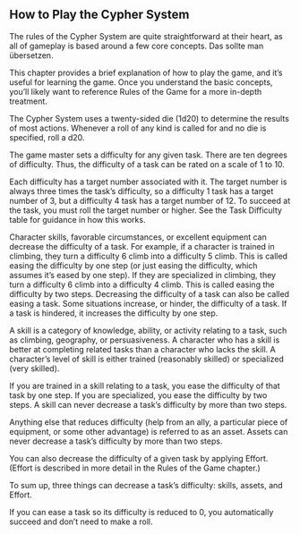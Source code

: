 ## How to Play the Cypher System

<!-- P, ID: 010002 -->

The rules of the Cypher System are quite straightforward at their heart, as all of gameplay is based around a few core concepts.
Das sollte man übersetzen.

<!-- P, ID: 010003 -->

This chapter provides a brief explanation of how to play the game, and it’s useful for learning the game. Once you understand the basic concepts, you’ll likely want to reference Rules of the Game for a more in-depth treatment.

<!-- P, ID: 010004 -->

The Cypher System uses a twenty-sided die (1d20) to determine the results of most actions. Whenever a roll of any kind is called for and no die is specified, roll a d20.

<!-- P, ID: 010005 -->

The game master sets a difficulty for any given task. There are ten degrees of difficulty. Thus, the difficulty of a task can be rated on a scale of 1 to 10.

<!-- P, ID: 010006 -->

Each difficulty has a target number associated with it. The target number is always three times the task’s difficulty, so a difficulty 1 task has a target number of 3, but a difficulty 4 task has a target number of 12. To succeed at the task, you must roll the target number or higher. See the Task Difficulty table for guidance in how this works.

<!-- P, ID: 010007 -->

Character skills, favorable circumstances, or excellent equipment can decrease the difficulty of a task. For example, if a character is trained in climbing, they turn a difficulty 6 climb into a difficulty 5 climb. This is called easing the difficulty by one step (or just easing the difficulty, which assumes it’s eased by one step). If they are specialized in climbing, they turn a difficulty 6 climb into a difficulty 4 climb. This is called easing the difficulty by two steps. Decreasing the difficulty of a task can also be called easing a task. Some situations increase, or hinder, the difficulty of a task. If a task is hindered, it increases the difficulty by one step.

<!-- P, ID: 010008 -->

A skill is a category of knowledge, ability, or activity relating to a task, such as climbing, geography, or persuasiveness. A character who has a skill is better at completing related tasks than a character who lacks the skill. A character’s level of skill is either trained (reasonably skilled) or specialized (very skilled).

<!-- P, ID: 010009 -->

If you are trained in a skill relating to a task, you ease the difficulty of that task by one step. If you are specialized, you ease the difficulty by two steps. A skill can never decrease a task’s difficulty by more than two steps.

<!-- P, ID: 010010 -->

Anything else that reduces difficulty (help from an ally, a particular piece of equipment, or some other advantage) is referred to as an asset. Assets can never decrease a task’s difficulty by more than two steps.

<!-- P, ID: 010011 -->

You can also decrease the difficulty of a given task by applying Effort. (Effort is described in more detail in the Rules of the Game chapter.)

<!-- P, ID: 010012 -->

To sum up, three things can decrease a task’s difficulty: skills, assets, and Effort.

<!-- P, ID: 010013 -->

If you can ease a task so its difficulty is reduced to 0, you automatically succeed and don’t need to make a roll.

